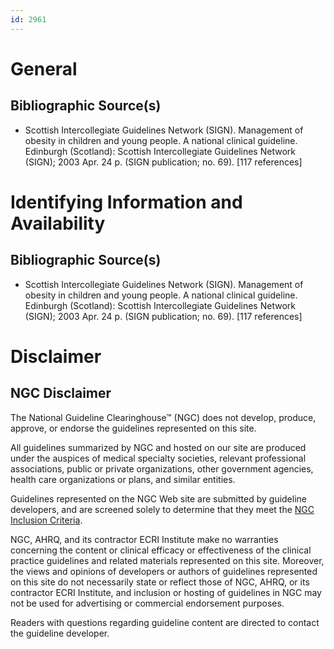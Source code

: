 ```yaml
---
id: 2961
---
```


# General

## Bibliographic Source(s)

- Scottish Intercollegiate Guidelines Network (SIGN). Management of obesity in children and young people. A national clinical guideline. Edinburgh (Scotland): Scottish Intercollegiate Guidelines Network (SIGN); 2003 Apr. 24 p. (SIGN publication; no. 69). [117 references]

# Identifying Information and Availability

## Bibliographic Source(s)

- Scottish Intercollegiate Guidelines Network (SIGN). Management of obesity in children and young people. A national clinical guideline. Edinburgh (Scotland): Scottish Intercollegiate Guidelines Network (SIGN); 2003 Apr. 24 p. (SIGN publication; no. 69). [117 references]

# Disclaimer

## NGC Disclaimer

The National Guideline Clearinghouse™ (NGC) does not develop, produce, approve, or endorse the guidelines represented on this site.

All guidelines summarized by NGC and hosted on our site are produced under the auspices of medical specialty societies, relevant professional associations, public or private organizations, other government agencies, health care organizations or plans, and similar entities.

Guidelines represented on the NGC Web site are submitted by guideline developers, and are screened solely to determine that they meet the [NGC Inclusion Criteria](/help-and-about/summaries/inclusion-criteria).

NGC, AHRQ, and its contractor ECRI Institute make no warranties concerning the content or clinical efficacy or effectiveness of the clinical practice guidelines and related materials represented on this site. Moreover, the views and opinions of developers or authors of guidelines represented on this site do not necessarily state or reflect those of NGC, AHRQ, or its contractor ECRI Institute, and inclusion or hosting of guidelines in NGC may not be used for advertising or commercial endorsement purposes.

Readers with questions regarding guideline content are directed to contact the guideline developer.

